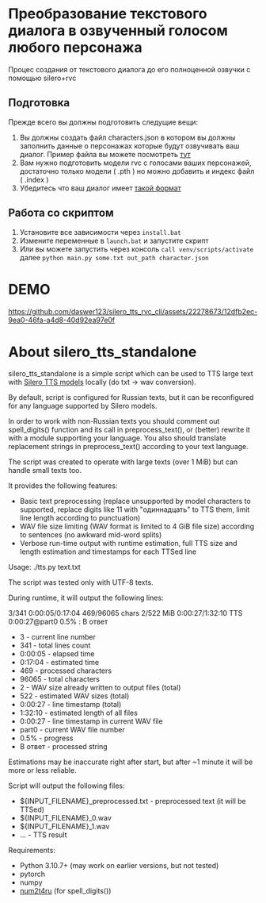 # Преобразование текстового диалога в озвученный голосом любого персонажа

Процес создания от текстового диалога до его полноценной озвучки с помощью silero+rvc

## Подготовка

Прежде всего вы должны подготовить следущие вещи:
1) Вы должны создать файл characters.json в котором вы должны заполнить данные о персонажах которые будут озвучивать ваш диалог. Пример файла вы можете посмотреть [тут](https://github.com/daswer123/silero_tts_rvc_cli/blob/master/character.json) 
2) Вам нужно подготовить модели rvc с голосами ваших персонажей, достаточно только модели ( .pth ) но можно добавить и индекс файл ( .index )
3) Убедитесь что ваш диалог имеет [такой формат](https://github.com/daswer123/silero_tts_rvc_cli/blob/master/test.txt)

## Работа со скриптом
1) Установите все зависимости через `install.bat`
2) Измените переменные в `launch.bat` и запустите скрипт
3) Или вы можете запустить через консоль `call venv/scripts/activate` далее `python main.py some.txt out_path character.json`

# DEMO

https://github.com/daswer123/silero_tts_rvc_cli/assets/22278673/12dfb2ec-9ea0-46fa-a4d8-40d92ea97e0f

# About silero_tts_standalone
silero_tts_standalone is a simple script which can be used to TTS large text with [Silero TTS models](https://github.com/snakers4/silero-models) locally (do txt -> wav conversion).

By default, script is configured for Russian texts, but it can be reconfigured for any language supported by Silero models.

In order to work with non-Russian texts you should comment out spell_digits() function and its call in preprocess_text(), or (better) rewrite it with a module supporting your language. You also should translate replacement strings in preprocess_text() according to your text language.

The script was created to operate with large texts (over 1 MiB) but can handle small texts too.

It provides the following features:

* Basic text preprocessing (replace unsupported by model characters to supported, replace digits like 11 with "одиннадцать" to TTS them, limit line length according to punctuation)
* WAV file size limiting (WAV format is limited to 4 GiB file size) according to sentences (no awkward mid-word splits)
* Verbose run-time output with runtime estimation, full TTS size and length estimation and timestamps for each TTSed line

Usage:
   ./tts.py text.txt

The script was tested only with UTF-8 texts.

During runtime, it will output the following lines:

3/341 0:00:05/0:17:04 469/96065 chars 2/522 MiB 0:00:27/1:32:10 TTS 0:00:27@part0 0.5% : В ответ

* 3 - current line number
* 341 - total lines count
* 0:00:05 - elapsed time
* 0:17:04 - estimated time
* 469 - processed characters
* 96065 - total characters
* 2 - WAV size already written to output files (total)
* 522 - estimated WAV sizes (total)
* 0:00:27 - line timestamp (total)
* 1:32:10 - estimated length of all files
* 0:00:27 - line timestamp in current WAV file
* part0 - current WAV file number
* 0.5% - progress
* В ответ - processed string

Estimations may be inaccurate right after start, but after ~1 minute it will be more or less reliable.

Script will output the following files:

+ ${INPUT_FILENAME}\_preprocessed.txt - preprocessed text (it will be TTSed)
+ ${INPUT_FILENAME}\_0.wav
+ ${INPUT_FILENAME}\_1.wav
+ ... - TTS result

Requirements:

* Python 3.10.7+ (may work on earlier versions, but not tested)
* pytorch
* numpy
* [num2t4ru](https://github.com/seriyps/ru_number_to_text/tree/master/num2t4ru) (for spell_digits())

